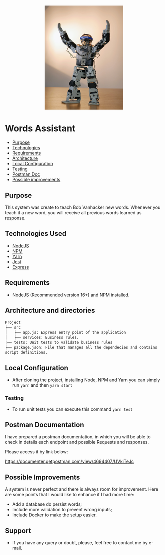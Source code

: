 <h3 align="center">
    <img alt="Logo" title="#logo" width="250px" src="/assets/words-assistant-new.jpg">
    <br>
</h3>

# Words Assistant

- [Purpose](#purpose)
- [Technologies](#techs)
- [Requirements](#reqs)
- [Architecture](#architecture)
- [Local Configuration](#localconfig)
- [Testing](#testing)
- [Postman Doc](#postman)
- [Possible improvements](#improvements)

<a id="purpose"></a>
## Purpose

This system was create to teach Bob Vanhacker new words. Whenever you teach it a new word, you will receive all previous words learned as response.

<a id="techs"></a>
## Technologies Used

- [NodeJS](https://nodejs.org/en/)
- [NPM](https://www.npmjs.com/)
- [Yarn](https://yarnpkg.com/)
- [Jest](https://jestjs.io/pt-BR/)
- [Express](https://expressjs.com/pt-br/)

<a id="reqs"></a>
## Requirements
- NodeJS (Recommended version 16+) and NPM installed.

<a id="architecture"></a>
## Architecture and directories

```
Project
├── src
│   ├── app.js: Express entry point of the application
│   ├── services: Business rules.
|── tests: Unit tests to validate business rules
├── package.json: File that manages all the dependecies and contains script definitions.

```
<a id="localconfig"></a>
## Local Configuration

- After cloning the project, installing Node, NPM and Yarn you can simply run ```yarn``` and then ```yarn start```

<a id="testing"></a>
### Testing
- To run unit tests you can execute this command ```yarn test```

<a id="postman"></a>
## Postman Documentation

I have prepared a postman documentation, in which you will be able to check in details each endpoint and possible Requests and responses.

Please access it by link below:

https://documenter.getpostman.com/view/4694407/UVkiTeJc

<a id="improvements"></a>
## Possible Improvements

A system is never perfect and there is always room for improvement. Here are some points that I would like to enhance if I had more time:

- Add a database do persist words;
- Include more validation to prevent wrong inputs;
- Include Docker to make the setup easier.

## Support

* If you have any query or doubt, please, feel free to contact me by e-mail.
